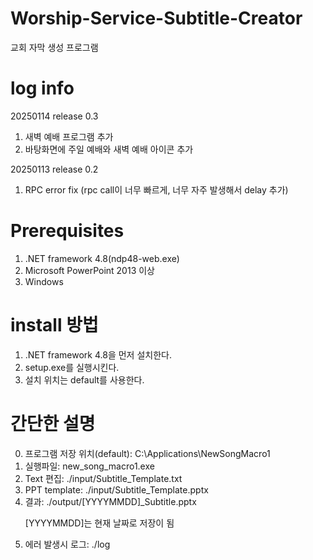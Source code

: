 # Worship-Service-Subtitle-Creator

교회 자막 생성 프로그램
# log info
20250114 release 0.3
1. 새벽 예배 프로그램 추가
2. 바탕화면에 주일 예배와 새벽 예배 아이콘 추가

20250113 release 0.2
1. RPC error fix (rpc call이 너무 빠르게, 너무 자주 발생해서 delay 추가)

# Prerequisites
1. .NET framework 4.8(ndp48-web.exe)
2. Microsoft PowerPoint 2013 이상
3. Windows

# install 방법
1. .NET framework 4.8을 먼저 설치한다.
2. setup.exe를 실행시킨다.
3. 설치 위치는 default를 사용한다.
   
# 간단한 설명
0. 프로그램 저장 위치(default): C:\Applications\NewSongMacro1
1. 실행파일: new_song_macro1.exe
2. Text 편집: ./input/Subtitle_Template.txt
3. PPT template: ./input/Subtitle_Template.pptx
4. 결과: ./output/[YYYYMMDD]_Subtitle.pptx 
   <p> [YYYYMMDD]는 현재 날짜로 저장이 됨
5. 에러 발생시 로그: ./log


